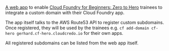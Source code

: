 [A web app](https://letssubdomain.platform.cloudcredo.io) to enable
[Cloud Foundry for Beginners: Zero to Hero](https://github.com/CloudCredo/training-cf-for-beginners)
trainees to integrate a custom domain with their Cloud Foundry app.

The app itself talks to the AWS Route53 API to register custom subdomains.
Once registered, they will be used by the trainees e.g.
`cf add-domain cf-hero gerhard.cf-hero.cloudcredo.io` for their own apps.

All registered subdomains can be listed from the web app itself.
